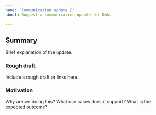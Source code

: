 ```yaml
---
name: "Communication update 💬"
about: Suggest a communication update for Doks

---
```


## Summary

Brief explanation of the update.

### Rough draft

Include a rough draft or links here.

### Motivation

Why are we doing this? What use cases does it support? What is the expected outcome?
